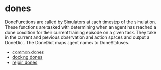# dones

DoneFunctions are called by Simulators at each timestep of the simulation.
These functions are tasked with determining when an agent has reached a done
condition for their current training episode on a given task.
They take in the current and previous observation and action spaces
and output a DoneDict. The DoneDict maps agent names to DoneStatuses.

- [common dones](../../../reference/core/dones/common_dones.md)
- [docking dones](../../../reference/core/dones/docking_dones.md)
- [rejoin dones](../../../reference/core/dones/rejoin_dones.md)
